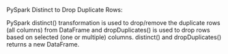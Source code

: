 PySpark Distinct to Drop Duplicate Rows:

PySpark distinct() transformation is used to drop/remove the duplicate rows (all columns) from DataFrame and dropDuplicates() is used to drop rows based on selected (one or multiple) columns. distinct() and dropDuplicates() returns a new DataFrame.
